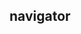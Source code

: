 ## navigator

<!-- UTSCOMJSON.navigator.description -->

<!-- UTSCOMJSON.navigator.attrubute -->

<!-- UTSCOMJSON.navigator.compatibility -->

<!-- UTSCOMJSON.navigator.reference -->

